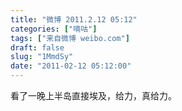 ```yaml
---
title: "微博 2011.2.12 05:12"
categories: ["嘀咕"]
tags: ["来自微博 weibo.com"]
draft: false
slug: "1MmdSy"
date: "2011-02-12 05:12:00"
---
```


<p>看了一晚上半岛直接埃及，给力，真给力。 ​​​​</p>
